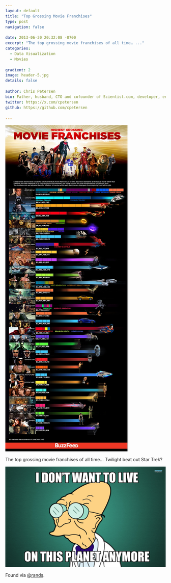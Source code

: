 ```yaml
---
layout: default
title: "Top Grossing Movie Franchises"
type: post
navigation: false

date: 2013-06-30 20:32:08 -0700
excerpt: "The top grossing movie franchises of all time… ..."
categories:
  - Data Visualization
  - Movies

gradient: 2
image: header-5.jpg
details: false

author: Chris Petersen
bio: Father, husband, CTO and cofounder of Scientist.com, developer, entrepreneur and technologist.
twitter: https://x.com/cpetersen
github: https://github.com/cpetersen

---
```



 ![](/assets/import/35a1074082b9660ee9a4f21c3a978ace.jpg)  

 The top grossing movie franchises of all time… Twilight beat out Star Trek?

  ![](/assets/import/7c0c8568f26e0110915eea9b4ae6d40e.jpg)

 Found via  [@rands](https://mobile.twitter.com/rands/status/351050892918784000).
